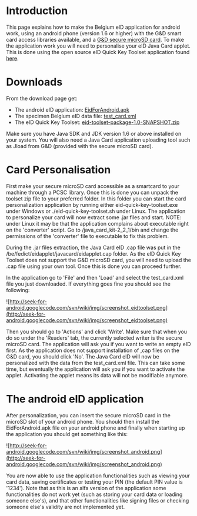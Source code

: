 # Introduction #

This page explains how to make the Belgium eID application for android work, using an android phone (version 1.6 or higher) with the G&D smart card access libraries available, and a [G&D secure microSD card](http://www.gd-sfs.com/).
To make the application work you will need to personalise your eID Java Card applet. This is done using the open source eID Quick Key Toolset application found [here](http://code.google.com/p/eid-quick-key-toolset/).


# Downloads #

From the download page get:
  * The android eID application: [EidForAndroid.apk](http://code.google.com/p/seek-for-android/downloads/detail?name=EidForAndroid.apk&can=2&q=)
  * The specimen Belgium eID data file: [test\_card.xml](http://code.google.com/p/seek-for-android/downloads/detail?name=test_card.xml&can=2&q=)
  * The eID Quick Key Toolset: [eid-toolset-package-1.0-SNAPSHOT.zip](http://code.google.com/p/seek-for-android/downloads/detail?name=eid-toolset-package-1.0-SNAPSHOT.zip&can=2&q=)

Make sure you have Java SDK and JDK version 1.6 or above installed on your system. You will also need a Java Card application uploading tool such as Jload from G&D (provided with the secure microSD card).

# Card Personalisation #

First make your secure microSD card accessible as a smartcard to your machine through a PCSC library. Once this is done you can unpack the toolset zip file to your preferred folder. In this folder you can start the card personalization application by running either eid-quick-key-toolset.exe under Windows or ./eid-quick-key-toolset.sh under Linux. The application to personalize your card will now extract some .jar files and start.
NOTE: under Linux it may be that the application complains about executable right on the 'converter' script. Go to /java\_card\_kit-2\_2\_1/bin and change the permissions of the 'converter' file to executable to fix this problem.

During the .jar files extraction, the Java Card eID .cap file was put in the /be/fedict/eidapplet/javacard/eidapplet.cap folder. As the eID Quick Key Toolset does not support the G&D microSD card, you will need to upload the .cap file using your own tool. Once this is done you can proceed further.

In the application go to 'File' and then 'Load' and select the test\_card.xml file you just downloaded. If everything goes fine you should see the following:

![http://seek-for-android.googlecode.com/svn/wiki/img/screenshot_eidtoolset.png](http://seek-for-android.googlecode.com/svn/wiki/img/screenshot_eidtoolset.png)

Then you should go to 'Actions' and click 'Write'. Make sure that when you do so under the 'Readers' tab, the currently selected writer is the secure microSD card.
The application will ask you if you want to write an empty eID first. As the application does not support installation of ,cap files on the G&D card, you should click 'No'. The Java Card eID will now be personalized with the data from the test\_card.xml file. This can take some time, but eventually the application will ask you if you want to activate the applet. Activating the applet means its data will not be modifiable anymore.

# The android eID application #

After personalization, you can insert the secure microSD card in the microSD slot of your android phone. You should then install the EidForAndroid.apk file on your android phone and finally when starting up the application you should get something like this:

![http://seek-for-android.googlecode.com/svn/wiki/img/screenshot_android.png](http://seek-for-android.googlecode.com/svn/wiki/img/screenshot_android.png)

You are now able to use the application functionalities such as viewing your card data, saving certificates or testing your PIN (the default PIN value is '1234').
Note that as this is an alfa version of the application some functionalities do not work yet (such as storing your card data or loading someone else's), and that other functionalities like signing files or checking someone else's validity are not implemented yet.